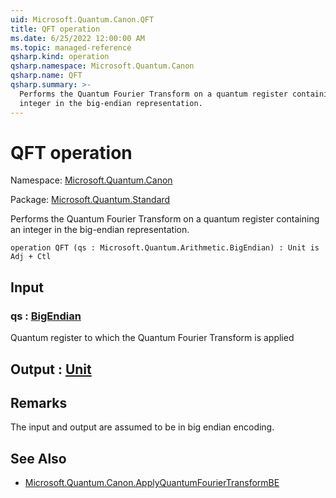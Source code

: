 ```yaml
---
uid: Microsoft.Quantum.Canon.QFT
title: QFT operation
ms.date: 6/25/2022 12:00:00 AM
ms.topic: managed-reference
qsharp.kind: operation
qsharp.namespace: Microsoft.Quantum.Canon
qsharp.name: QFT
qsharp.summary: >-
  Performs the Quantum Fourier Transform on a quantum register containing an
  integer in the big-endian representation.
---
```


# QFT operation

Namespace: [Microsoft.Quantum.Canon](xref:Microsoft.Quantum.Canon)

Package: [Microsoft.Quantum.Standard](https://nuget.org/packages/Microsoft.Quantum.Standard)


Performs the Quantum Fourier Transform on a quantum register containing aninteger in the big-endian representation.

```qsharp
operation QFT (qs : Microsoft.Quantum.Arithmetic.BigEndian) : Unit is Adj + Ctl
```


## Input

### qs : [BigEndian](xref:Microsoft.Quantum.Arithmetic.BigEndian)

Quantum register to which the Quantum Fourier Transform is applied



## Output : [Unit](xref:microsoft.quantum.qsharp.valueliterals#unit-literal)



## Remarks

The input and output are assumed to be in big endian encoding.

## See Also

- [Microsoft.Quantum.Canon.ApplyQuantumFourierTransformBE](xref:Microsoft.Quantum.Canon.ApplyQuantumFourierTransformBE)